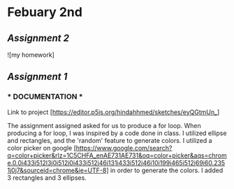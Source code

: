 # Febuary 2nd

## *Assignment 2* ##


![my homework]
## *Assignment 1* ##

### * DOCUMENTATION * ###

Link to project [https://editor.p5js.org/hindahhmed/sketches/eyQGtmUn_]

The assignment assigned asked for us to produce a for loop. When producing a for loop, I was inspired by a code done in class. I utilized ellipse and rectangles, and the 'random' feature to generate colors. I utilized a color picker on google [https://www.google.com/search?q=color+picker&rlz=1C5CHFA_enAE731AE731&oq=color+picker&aqs=chrome.0.0i433i512l3j0i512j0i433i512j46i131i433i512j46i10i199i465i512j69i60.2351j0j7&sourceid=chrome&ie=UTF-8] in order to generate the colors. I added 3 rectangles and 3 ellipses. 
